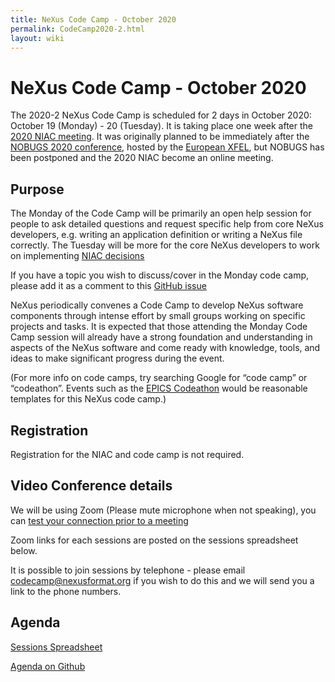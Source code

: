 ```yaml
---
title: NeXus Code Camp - October 2020
permalink: CodeCamp2020-2.html
layout: wiki
---
```

NeXus Code Camp - October 2020
==============================

The 2020-2 NeXus Code Camp is scheduled for 2 days in October 2020:
October 19 (Monday) - 20 (Tuesday). It is taking place one week after the [2020 NIAC meeting](https://www.nexusformat.org/NIAC2020.html). It was originally planned to be immediately after the [NOBUGS 2020 conference](https://tiny.cc/nobugs2020), hosted by the [European XFEL](https://www.xfel.eu/), but NOBUGS has been postponed and the 2020 NIAC become an online meeting.

## Purpose

The Monday of the Code Camp will be primarily an open help session for people to ask detailed questions and request specific help from core NeXus developers, e.g. writing an application definition or writing a NeXus file correctly. The Tuesday will be more for the core NeXus developers to work on implementing [NIAC decisions](https://www.nexusformat.org/NIAC2020.html)

If you have a topic you wish to discuss/cover in the Monday code camp, please add it as a comment to this [GitHub issue]( https://github.com/nexusformat/NIAC/issues/38)

NeXus periodically convenes a Code Camp to
develop NeXus software components through intense effort by small groups
working on specific projects and tasks. It is expected that those
attending the Monday Code Camp session will already have a strong foundation
and understanding in aspects of the NeXus software and come ready with
knowledge, tools, and ideas to make significant progress during the
event. 

(For more info on code camps, try searching Google for “code camp” or
“codeathon”. Events such as the [EPICS
Codeathon](https://www.aps.anl.gov/epics/meetings/codeathon.php) would be
reasonable templates for this NeXus code camp.)

## Registration

Registration for the NIAC and code camp is not required.

## Video Conference details

We will be using Zoom (Please mute microphone when not speaking), you can [test your connection prior to a meeting](https://ukri.zoom.us/test)

Zoom links for each sessions are posted on the sessions spreadsheet below.

It is possible to join sessions by telephone - please email [codecamp@nexusformat.org](mailto:codecamp@nexusformat.org) if you wish to do this and we will send you a link to the phone numbers.

## Agenda

[Sessions Spreadsheet](https://docs.google.com/spreadsheets/d/1rl5tAywWW4l7wvMy-rCAg_DdwPuNCZYbYLodAQAlwO4/edit#gid=934732431)

[Agenda on Github](https://github.com/nexusformat/NIAC/projects/2)



